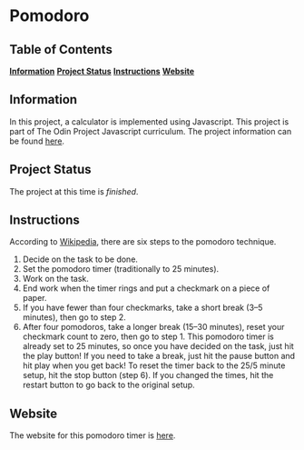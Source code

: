 # Pomodoro
## Table of Contents
[**Information**](https://github.com/fussykyloren/pomodoro#information)
[**Project Status**]()
[**Instructions**](https://github.com/fussykyloren/pomodoro#instructions)
[**Website**](https://github.com/fussykyloren/pomodoro#website)
## Information
In this project, a calculator is implemented using Javascript. This project is part of The Odin Project Javascript curriculum. The project information can be found [here](https://www.theodinproject.com/courses/web-development-101/lessons/pairing-project).
## Project Status
The project at this time is *finished*.
## Instructions
According to [Wikipedia](https://en.wikipedia.org/wiki/Pomodoro_Technique), there are six steps to the pomodoro technique.
1. Decide on the task to be done.
2. Set the pomodoro timer (traditionally to 25 minutes).
3. Work on the task.
4. End work when the timer rings and put a checkmark on a piece of paper.
5. If you have fewer than four checkmarks, take a short break (3–5 minutes), then go to step 2.
6. After four pomodoros, take a longer break (15–30 minutes), reset your checkmark count to zero, then go to step 1.
This pomodoro timer is already set to 25 minutes, so once you have decided on the task, just hit the play button! If you need to take a break, just hit the pause button and hit play when you get back! To reset the timer back to the 25/5 minute setup, hit the stop button (step 6). If you changed the times, hit the restart button to go back to the original setup.
## Website
The website for this pomodoro timer is [here](https://fussykyloren.github.io/pomodoro/).
